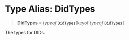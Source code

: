 # Type Alias: DidTypes

> **DidTypes** = *typeof* [`DidTypes`](../variables/DidTypes.md)\[keyof *typeof* [`DidTypes`](../variables/DidTypes.md)\]

The types for DIDs.
